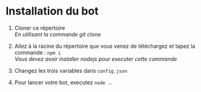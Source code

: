# Installation du bot

1. Cloner ce répertoire  
*En utilisant la commande git clone*

2. Allez à la racine du répertoire que vous venez de téléchargez et tapez la commande : `npm i`  
*Vous devez avoir installer nodejs pour executer cette commande*

3. Changez les trois variables dans `config.json`

4. Pour lancer votre bot, executez `node .`.
